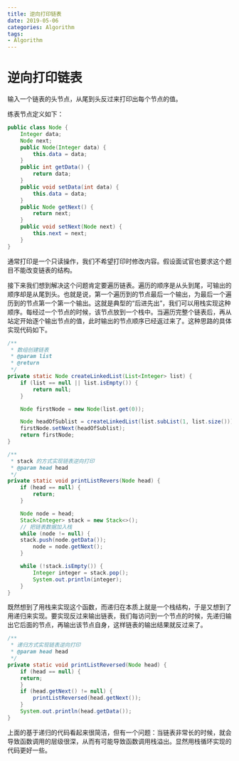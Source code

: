 ```yaml
---
title: 逆向打印链表
date: 2019-05-06
categories: Algorithm
tags:
- Algorithm
---
```


# 逆向打印链表

输入一个链表的头节点，从尾到头反过来打印出每个节点的值。

练表节点定义如下：

```java
public class Node {
    Integer data;
    Node next;
    public Node(Integer data) {
        this.data = data;
    }
    public int getData() {
        return data;
    }
    public void setData(int data) {
        this.data = data;
    }
    public Node getNext() {
        return next;
    }
    public void setNext(Node next) {
        this.next = next;
    }
}
```



通常打印是一个只读操作，我们不希望打印时修改内容。假设面试官也要求这个题目不能改变链表的结构。

接下来我们想到解决这个问题肯定要遍历链表。遍历的顺序是从头到尾，可输出的顺序却是从尾到头。也就是说，第一个遍历到的节点最后一个输出，为最后一个遍历到的节点第一个第一个输出。这就是典型的“后进先出”，我们可以用栈实现这种顺序。每经过一个节点的时候，该节点放到一个栈中。当遍历完整个链表后，再从站定开始逐个输出节点的值，此时输出的节点顺序已经返过来了。这种思路的具体实现代码如下。

```java
/**
 * 数组创建链表
 * @param list
 * @return
 */
private static Node createLinkedList(List<Integer> list) {
    if (list == null || list.isEmpty()) {
        return null;
    }

    Node firstNode = new Node(list.get(0));

    Node headOfSublist = createLinkedList(list.subList(1, list.size()));
    firstNode.setNext(headOfSublist);
    return firstNode;
}

/**
 * stack 的方式实现链表逆向打印
 * @param head head
 */
private static void printListRevers(Node head) {
    if (head == null) {
        return;
    }

    Node node = head;
    Stack<Integer> stack = new Stack<>();
    // 把链表数据加入栈
    while (node != null) {
    stack.push(node.getData());
        node = node.getNext();
    }

    while (!stack.isEmpty()) {
        Integer integer = stack.pop();
        System.out.println(integer);
    }
}
```

既然想到了用栈来实现这个函数，而递归在本质上就是一个栈结构，于是又想到了用递归来实现。要实现反过来输出链表，我们每访问到一个节点的时候，先递归输出它后面的节点，再输出该节点自身，这样链表的输出结果就反过来了。

```java
/**
 * 递归方式实现链表逆向打印
 * @param head head
 */
private static void printListReversed(Node head) {
    if (head == null) {
    return;
    }
    if (head.getNext() != null) {
        printListReversed(head.getNext());
    }
    System.out.println(head.getData());
}
```

上面的基于递归的代码看起来很简洁，但有一个问题：当链表非常长的时候，就会导致函数调用的层级很深，从而有可能导致函数调用栈溢出。显然用栈循环实现的代码更好一些。